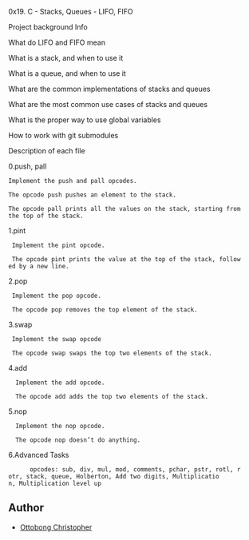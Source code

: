 0x19. C - Stacks, Queues - LIFO, FIFO

Project background Info

What do LIFO and FIFO mean

What is a stack, and when to use it

What is a queue, and when to use it

What are the common implementations of stacks and queues

What are the most common use cases of stacks and queues

What is the proper way to use global variables

How to work with git submodules

Description of each file

0.push, pall

    Implement the push and pall opcodes.

    The opcode push pushes an element to the stack.

    The opcode pall prints all the values on the stack, starting from    the top of the stack.

1.pint

     Implement the pint opcode.

     The opcode pint prints the value at the top of the stack, follow     ed by a new line.

2.pop

     Implement the pop opcode.

     The opcode pop removes the top element of the stack.

3.swap

     Implement the swap opcode

     The opcode swap swaps the top two elements of the stack.

4.add

      Implement the add opcode.

      The opcode add adds the top two elements of the stack.

5.nop

      Implement the nop opcode.

      The opcode nop doesn’t do anything.

6.Advanced Tasks

          opcodes: sub, div, mul, mod, comments, pchar, pstr, rotl, r          otr, stack, queue, Holberton, Add two digits, Multiplicatio           n, Multiplication level up

## Author

- [Ottobong Christopher](https://github.com/ottobong)
